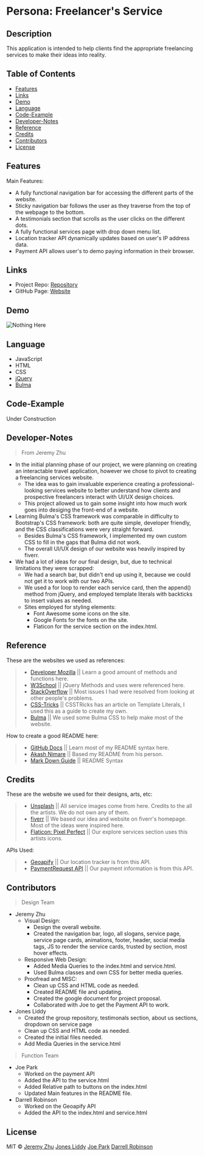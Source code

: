 # Persona: Freelancer's Service

## Description

This application is intended to help clients find the appropriate freelancing services to make their ideas into reality. 

## Table of Contents

* [Features](#Features)
* [Links](#Links)
* [Demo](#Demo)
* [Language](#Language)
* [Code-Example](#Code-Example)
* [Developer-Notes](#Developer-Notes)
* [Reference](#Reference)
* [Credits](#Credits)
* [Contributors](#Contributors)
* [License](#License)

## Features
Main Features: 

* A fully functional navigation bar for accessing the different parts of the website.
* Sticky navigation bar follows the user as they traverse from the top of the webpage to the bottom. 
* A testimonials section that scrolls as the user clicks on the different dots.
* A fully functional services page with drop down menu list.
* Location tracker API dynamically updates based on user's IP address data. 
* Payment API allows user's to demo paying information in their browser. 

## Links

* Project Repo: [Repository](https://github.com/jonesliddy77/Persona)
* GitHub Page: [Website](https://jonesliddy77.github.io/Persona/)

## Demo

![Nothing Here]()

## Language

* JavaScript
* HTML
* CSS
* [jQuery](https://jquery.com/)
* [Bulma](https://bulma.io/)

## Code-Example

Under Construction

## Developer-Notes

> From Jeremy Zhu
* In the initial planning phase of our project, we were planning on creating an interactable travel application, however we chose to pivot to creating a freelancing services website.
    * The idea was to gain invaluable experience creating a professional-looking services website to better understand how clients and prospective freelancers interact with UI/UX design choices.
    * This project allowed us to gain some insight into how much work goes into desiging the front-end of a website.
* Learning Bulma's CSS framework was comparable in difficulty to Bootstrap's CSS framework: both are quite simple, developer friendly, and the CSS classifications were very straight forward.
    * Besides Bulma's CSS framework, I implemented my own custom CSS to fill in the gaps that Bulma did not work.
    * The overall UI/UX design of our website was heavily inspired by fiverr.
* We had a lot of ideas for our final design, but, due to technical limitations they were scrapped:
    * We had a search bar, but didn't end up using it, because we could not get it to work with our two APIs. 
    * We used a for loop to render each service card, then the append() method from jQuery, and employed template literals with backticks to insert values as needed.
    * Sites employed for styling elements: 
        * Font Awesome some icons on the site.
        * Google Fonts for the fonts on the site.
        * Flaticon for the service section on the index.html.

## Reference

These are the websites we used as references: 

> - [Developer Mozilla](https://developer.mozilla.org/en-US/) || Learn a good amount of methods and functions here.
> - [W3School](https://www.w3schools.com/) || jQuery Methods and uses were referenced here.
> - [StackOverflow](https://www.stackoverflow.com/) || Most issues I had were resolved from looking at other people's problems.
> - [CSS-Tricks](https://css-tricks.com/template-literals/) || CSSTRicks has an article on Template Literals, I used this as a guide to create my own.
> - [Bulma](https://bulma.io/documentation/) || We used some Bulma CSS to help make most of the website.

How to create a good README here: 

> - [GitHub Docs](https://docs.github.com/en/free-pro-team@latest/github/writing-on-github/basic-writing-and-formatting-syntax) || Learn most of my README syntax here.
> - [Akash Nimare](https://medium.com/@meakaakka/a-beginners-guide-to-writing-a-kickass-readme-7ac01da88ab3) || Based my README from his person.
> - [Mark Down Guide](https://www.markdownguide.org/cheat-sheet/) || README Syntax

## Credits

These are the website we used for their designs, arts, etc:

> - [Unsplash](https://unsplash.com/) || All service images come from here. Credits to the all the artists. We do not own any of them.
> - [fiverr](https://www.fiverr.com/) || We based our idea and website on fiverr's homepage. Most of the ideas were inspired here.
> - [Flaticon: Pixel Perfect](https://www.flaticon.com/authors/pixel-perfect) || Our explore services section uses this artists icons.

APIs Used: 

> - [Geoapify](https://apidocs.geoapify.com/) || Our location tracker is from this API.
> - [PaymentRequest API](https://developer.mozilla.org/en-US/docs/Web/API/Payment_Request_API) || Our payment information is from this API. 

## Contributors

> Design Team
* Jeremy Zhu
    * Visual Design: 
        * Design the overall website.
        * Created the navigation bar, logo, all slogans, service page, service page cards, animations, footer, header, social media tags, JS to render the service cards, trusted by section, most hover effects.
    * Responsive Web Design: 
        * Added Media Queries to the index.html and service.html.
        * Used Bulma classes and own CSS for better media queries.
    * Proofread and MISC:
        * Clean up CSS and HTML code as needed.
        * Created README file and updating.
        * Created the google document for project proposal.
        * Collaborated with Joe to get the Payment API to work.
* Jones Liddy
    * Created the group repository, testimonals section, about us sections, dropdown on service page
    * Clean up CSS and HTML code as needed.
    * Created the initial files needed.
    * Add Media Queries in the service.html
> Function Team
* Joe Park
    * Worked on the payment API
    * Added the API to the service.html
    * Added Relative path to buttons on the index.html
    * Updated Main features in the README file.
* Darrell Robinson
    * Worked on the Geoapify API
    * Added the API to the index.html and service.html

## License

MIT © [Jeremy Zhu](https://github.com/jeishu) [Jones Liddy](https://github.com/jonesliddy77) [Joe Park](https://github.com/Ysdra) [Darrell Robinson](https://github.com/Darrellfr3) 
